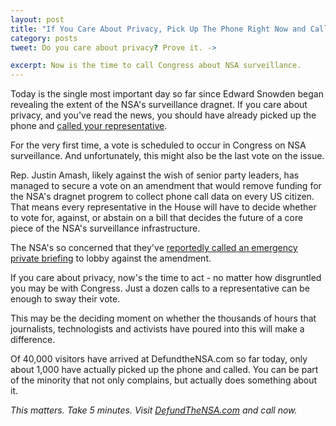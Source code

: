 ```yaml
---
layout: post
title: "If You Care About Privacy, Pick Up The Phone Right Now and Call"
category: posts
tweet: Do you care about privacy? Prove it. ->

excerpt: Now is the time to call Congress about NSA surveillance.
---
```


Today is the single most important day so far since Edward Snowden began revealing the extent of the NSA's surveillance dragnet. If you care about privacy, and you've read the news, you should have already picked up the phone and <a href="http://defundthensa.com" target="_blank">called your representative</a>. 

For the very first time, a vote is scheduled to occur in Congress on NSA surveillance. And unfortunately, this might also be the last vote on the issue.

Rep. Justin Amash, likely against the wish of senior party leaders, has managed to secure a vote on an amendment that would remove funding for the NSA's dragnet progrem to collect phone call data on every US citizen. That means every representative in the House will have to decide whether to vote for, against, or abstain on a bill that decides the future of a core piece of the NSA's surveillance infrastructure.

The NSA's so concerned that they've <a href="https://www.google.com/search?q=justin+amash">reportedly called an emergency private briefing</a> to lobby against the amendment. 

If you care about privacy, now's the time to act - no matter how disgruntled you may be with Congress. Just a dozen calls to a representative can be enough to sway their vote. 

This may be the deciding moment on whether the thousands of hours that journalists, technologists and activists have poured into this will make a difference.

Of 40,000 visitors have arrived at DefundtheNSA.com so far today, only about 1,000 have actually picked up the phone and called. You can be part of the minority that not only complains, but actually does something about it.

*This matters. Take 5 minutes. Visit <a href="http://DefundTheNSA.com">DefundTheNSA.com</a> and call now.*






<br />